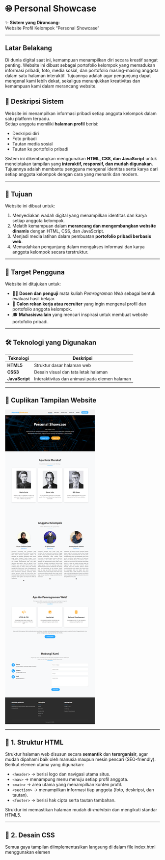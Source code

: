 # 🌐 Personal Showcase

✨ **Sistem yang Dirancang:**  
Website Profil Kelompok “Personal Showcase”

---

## Latar Belakang
Di dunia digital saat ini, kemampuan menampilkan diri secara kreatif sangat penting. Website ini dibuat sebagai portofolio kelompok yang memadukan informasi pribadi, foto, media sosial, dan portofolio masing-masing anggota dalam satu halaman interaktif. Tujuannya adalah agar pengunjung dapat mengenal kami lebih dekat, sekaligus menunjukkan kreativitas dan kemampuan kami dalam merancang website.

## 🧩 Deskripsi Sistem

Website ini menampilkan informasi pribadi setiap anggota kelompok dalam satu platform terpadu.  
Setiap anggota memiliki **halaman profil** berisi:

- Deskripsi diri  
- Foto pribadi  
- Tautan media sosial  
- Tautan ke portofolio pribadi  

Sistem ini dikembangkan menggunakan **HTML, CSS, dan JavaScript** untuk menciptakan tampilan yang **interaktif, responsif, dan mudah digunakan**.  
Tujuannya adalah membantu pengguna mengenal identitas serta karya dari setiap anggota kelompok dengan cara yang menarik dan modern.

---

## 🎯 Tujuan

Website ini dibuat untuk:

1. Menyediakan wadah digital yang menampilkan identitas dan karya setiap anggota kelompok.  
2. Melatih kemampuan dalam **merancang dan mengembangkan website dinamis** dengan HTML, CSS, dan JavaScript.  
3. Menjadi media latihan dalam pembuatan **portofolio pribadi berbasis web**.  
4. Memudahkan pengunjung dalam mengakses informasi dan karya anggota kelompok secara terstruktur.

---

## 👥 Target Pengguna

Website ini ditujukan untuk:

- 🧑‍🏫 **Dosen dan penguji** mata kuliah *Pemrograman Web* sebagai bentuk evaluasi hasil belajar.  
- 💼 **Calon rekan kerja atau recruiter** yang ingin mengenal profil dan portofolio anggota kelompok.  
- 🎓 **Mahasiswa lain** yang mencari inspirasi untuk membuat website portofolio pribadi.

---

## 🛠️ Teknologi yang Digunakan

| Teknologi | Deskripsi |
|------------|------------|
| **HTML5** | Struktur dasar halaman web |
| **CSS3** | Desain visual dan tata letak halaman |
| **JavaScript** | Interaktivitas dan animasi pada elemen halaman |

---

## 📸 Cuplikan Tampilan Website 
![Tampilan Website](assets/Tampilan%20Keseluruhan%20Website%20Personal%20Showcase.png)

---

## 🧩 1. Struktur HTML 

Struktur halaman web disusun secara **semantik** dan **terorganisir**, agar mudah dipahami baik oleh manusia maupun mesin pencari (SEO-friendly).  
Berikut elemen utama yang digunakan:

- `<header>` → berisi logo dan navigasi utama situs.  
- `<nav>` → menampung menu menuju setiap profil anggota.  
- `<main>` → area utama yang menampilkan konten profil.  
- `<section>` → menampilkan informasi tiap anggota (foto, deskripsi, dan tautan).  
- `<footer>` → berisi hak cipta serta tautan tambahan.  

Struktur ini memastikan halaman mudah di-*maintain* dan mengikuti standar HTML5.

---

## 🎨 2. Desain CSS 

Semua gaya tampilan diimplementasikan langsung di dalam file index.html menggunakan elemen <style>.
Pendekatan ini dipilih untuk menyederhanakan struktur proyek dan memastikan semua komponen tampil konsisten dalam satu berkas.

Konsep desain yang diterapkan:
- Layout responsif menggunakan Flexbox agar elemen menyesuaikan ukuran layar.
- Palet warna lembut dan seragam untuk menjaga kesan profesional dan nyaman dilihat.
- Efek hover pada tombol dan gambar untuk menambah interaktivitas visual.
- Transisi halus agar setiap perubahan tampilan tidak terasa kaku.
- Tipografi elegan dengan font sans-serif modern untuk keterbacaan optimal.

> Seluruh aturan CSS diletakkan dalam satu blok <style> di bagian <head>, memudahkan proses modifikasi langsung saat pengembangan.

---

## 💡 3. Kreativitas dan Desain 

Desain dibuat dengan pendekatan **minimalis modern**, menonjolkan informasi utama tanpa mengorbankan estetika.  
Beberapa unsur kreatif yang diterapkan:

- Penggunaan **ikon** (Font Awesome) untuk memperjelas fungsi tombol dan tautan.  
- **Animasi masuk (fade-in)** pada saat halaman dimuat untuk kesan dinamis.  
- Tata letak bersih dan proporsional dengan kontras warna yang seimbang.  
- Tema warna senada dengan identitas kelompok.  

> Desain ini tidak hanya fokus pada keindahan visual, tetapi juga pada *user experience* agar pengguna merasa mudah berinteraksi.

---

## 📘 4. Dokumentasi dan SRS 

### 📄 **Software Requirement Specification (SRS)**

**a. Pendahuluan**  
Website ini dirancang sebagai media untuk memperkenalkan profil anggota kelompok dalam bentuk digital interaktif.  

**b. Tujuan Sistem**  
Menampilkan data pribadi, portofolio, dan tautan sosial media anggota secara menarik, terintegrasi, dan mudah diakses.  

**c. Kebutuhan Fungsional**  
- Pengguna dapat melihat daftar anggota.  
- Pengguna dapat membuka halaman profil tiap anggota.  
- Navigasi dapat berfungsi di berbagai perangkat.  

**d. Kebutuhan Non-Fungsional**  
- Responsif di semua ukuran layar.  
- Waktu muat halaman cepat.  
- Tampilan konsisten di seluruh browser modern.  

**e. Desain Antarmuka**  
- Tampilan utama berisi daftar profil anggota.  
- Tiap kartu profil menampilkan nama, deskripsi, dan tautan media sosial.  
- Warna dominan: putih dan biru muda dengan aksen lembut.  

---

## ⚙️ 5. Fungsionalitas JavaScript
Fungsi interaktif juga ditempatkan langsung di dalam file index.html menggunakan elemen <script> di bagian bawah halaman.
Pendekatan ini menjaga situs tetap ringan dan mudah diuji tanpa perlu pemanggilan file eksternal.
Fitur JavaScript yang diterapkan:
- Menu Hamburger untuk navigasi pada perangkat mobile.
- Event Listener yang merespons klik pengguna dan menambah dinamika halaman.
- Animasi sederhana seperti efek buka-tutup menu dan perubahan ikon.
- Efek Fade-in on Scroll, dimana elemen muncul perlahan saat halaman dimuat atau saat pengguna menggulir halaman
- Smooth Scrolling Navigation, dimana pengguna dapat berpindah antarbagian halaman dengan efek gulir lembut tanpa memuat ulang halaman.

> Dengan menempatkan JavaScript langsung di index.html, seluruh logika interaktif terintegrasi penuh dalam satu file, sehingga memudahkan pengujian dan pengembangan cepat.


## 🚀 Cara Menjalankan
Akses website di link berikut https://elsaw1.github.io/Personal-Showcase/
